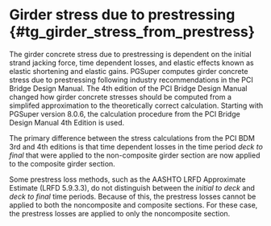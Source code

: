 Girder stress due to prestressing {#tg_girder_stress_from_prestress}
======================================
The girder concrete stress due to prestressing is dependent on the initial strand jacking force, time dependent losses, and elastic effects known as elastic shortening and elastic gains. PGSuper computes girder concrete stress due to prestressing following industry recommendations in the PCI Bridge Design Manual. The 4th edition of the PCI Bridge Design Manual changed how girder concrete stresses should be computed from a simplifed approximation to the theoretically correct calculation. Starting with PGSuper version 8.0.6, the calculation procedure from the PCI Bridge Design Manual 4th Edition is used.

The primary difference between the stress calculations from the PCI BDM 3rd and 4th editions is that time dependent losses in the time period *deck to final* that were applied to the non-composite girder section are now applied to the composite girder section.

Some prestress loss methods, such as the AASHTO LRFD Approximate Estimate (LRFD 5.9.3.3), do not distinguish between the *initial to deck* and *deck to final* time periods. Because of this, the prestress losses cannot be applied to both the noncomposite and composite sections. For these case, the prestress losses are applied to only the noncomposite section.
